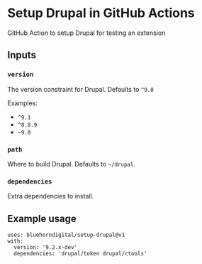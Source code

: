 # Setup Drupal in GitHub Actions

GitHub Action to setup Drupal for testing an extension

## Inputs

### `version`

The version constraint for Drupal. Defaults to `^9.0`

Examples:

* `^9.1`
* `^8.8.9`
* `~9.0`

### `path`

Where to build Drupal. Defaults to `~/drupal`.

### `dependencies`

Extra dependencies to install.

## Example usage

```
uses: bluehorndigital/setup-drupal@v1
with:
  version: '9.2.x-dev'
  dependencies: 'drupal/token drupal/ctools'
```
